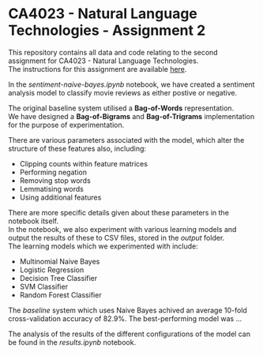 # CA4023 - Natural Language Technologies - Assignment 2

This repository contains all data and code relating to the second assignment for CA4023 - Natural Language Technologies.  
The instructions for this assignment are available [here](https://loop.dcu.ie/pluginfile.php/3591344/mod_resource/content/1/CA4023_Assignment2.pdf).

In the *sentiment-naive-bayes.ipynb* notebook, we have created a sentiment analysis model to classify movie reviews as either postive or negative.  
  
The original baseline system utilised a **Bag-of-Words** representation.  
We have designed a **Bag-of-Bigrams** and **Bag-of-Trigrams** implementation for the purpose of experimentation. 
  
There are various parameters associated with the model, which alter the structure of these features also, including:

* Clipping counts within feature matrices
* Performing negation
* Removing stop words
* Lemmatising words
* Using additional features

There are more specific details given about these parameters in the notebook itself.  
In the notebook, we also experiment with various learning models and output the results of these to CSV files, stored in the *output* folder.   
The learning models which we experimented with include:

* Multinomial Naive Bayes
* Logistic Regression
* Decision Tree Classifier
* SVM Classifier
* Random Forest Classifier

The *baseline* system which uses Naive Bayes achived an average 10-fold cross-validation accuracy of 82.9%. The best-performing model was ...

The analysis of the results of the different configurations of the model can be found in the *results.ipynb* notebook.